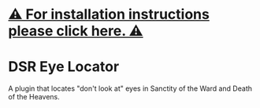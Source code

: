 # [⚠ For installation instructions please click here. ⚠](https://github.com/NightmareXIV/MyDalamudPlugins#installation)
# DSR Eye Locator
A plugin that locates "don't look at" eyes in Sanctity of the Ward and Death of the Heavens.
